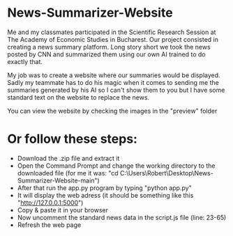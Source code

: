 # News-Summarizer-Website

Me and my classmates participated in the Scientific Research Session at The Academy of Economic Studies in Bucharest. Our project consisted in creating a news summary platform.
Long story short we took the news posted by CNN and summarized them using our own AI trained to do exactly that.

My job was to create a website where our summaries would be displayed.
Sadly my teammate has to do his magic when it comes to sending me the summaries generated by his AI so I can't show them to you but I have some standard text on the website to replace the news.

You can view the website by checking the images in the "preview" folder

# Or follow these steps:
 - Download the .zip file and extract it
 - Open the Command Prompt and change the working directory to the downloaded file (for me it was: "cd C:\Users\Robert\Desktop\News-Summarizer-Website-main")
 - After that run the app.py program by typing "python app.py"
 - It will display the web adress (it should be something like this "http://127.0.0.1:5000")
 - Copy & paste it in your browser
 - Now uncomment the standard news data in the script.js file (line: 23-65)
 - Refresh the web page
